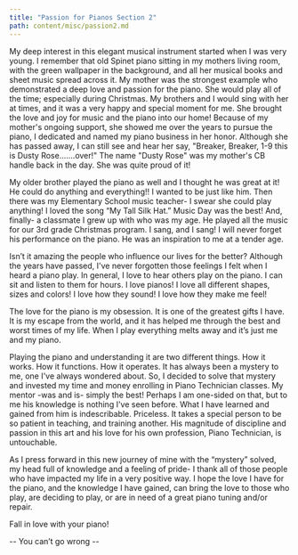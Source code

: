 ```yaml
---
title: "Passion for Pianos Section 2"
path: content/misc/passion2.md
---
```

My deep interest in this elegant musical instrument started when I was very young. I remember that old Spinet piano sitting in my mothers living room, with the green wallpaper in the background, and all her musical books and sheet music spread across it. My mother was the strongest example who demonstrated a deep love and passion for the piano. She would play all of the time; especially during Christmas. My brothers and I would sing with her at times, and it was a very happy and special moment for me. She brought the love and joy for music and the piano into our home! Because of my mother's ongoing support, she showed me over the years to pursue the piano, I dedicated and named my piano business in her honor. Although she has passed away, I can still see and hear her say, "Breaker, Breaker, 1-9 this is Dusty Rose.......over!" The name "Dusty Rose" was my mother's CB handle back in the day. She was quite proud of it!

My older brother played the piano as well and I thought he was great at it! He could do anything and everything!! I wanted to be just like him. Then there was my Elementary School music teacher- I swear she could play anything! I loved the song “My Tall Silk Hat.” Music Day was the best! And, finally- a classmate I grew up with who was my age. He played all the music for our 3rd grade Christmas program. I sang, and I sang! I will never forget his performance on the piano. He was an inspiration to me at a tender age.

Isn’t it amazing the people who influence our lives for the better? Although the years have passed, I've never forgotten those feelings I felt when I heard a piano play. In general, I love to hear others play on the piano. I can sit and listen to them for hours. I love pianos! I love all different shapes, sizes and colors! I love how they sound! I love how they make me feel!

The love for the piano is my obsession. It is one of the greatest gifts I have. It is my escape from the world, and it has helped me through the best and worst times of my life. When I play everything melts away and it’s just me and my piano.

Playing the piano and understanding it are two different things. How it works. How it functions. How it operates. It has always been a mystery to me, one I've always wondered about. So, I decided to solve that mystery and invested my time and money enrolling in Piano Technician classes. My mentor -was and is- simply the best! Perhaps I am one-sided on that, but to me his knowledge is nothing I've seen before. What I have learned and gained from him is indescribable. Priceless. It takes a special person to be so patient in teaching, and training another. His magnitude of discipline and passion in this art and his love for his own profession, Piano Technician, is untouchable.

As I press forward in this new journey of mine with the “mystery” solved, my head full of knowledge and a feeling of pride- I thank all of those people who have impacted my life in a very positive way. I hope the love I have for the piano, and the knowledge I have gained, can bring the love to those who play, are deciding to play, or are in need of a great piano tuning and/or repair.

Fall in love with your piano!

-- You can’t go wrong --